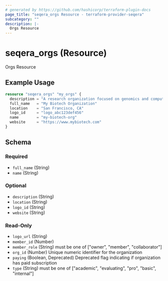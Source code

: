 ```yaml
---
# generated by https://github.com/hashicorp/terraform-plugin-docs
page_title: "seqera_orgs Resource - terraform-provider-seqera"
subcategory: ""
description: |-
  Orgs Resource
---
```


# seqera_orgs (Resource)

Orgs Resource

## Example Usage

```terraform
resource "seqera_orgs" "my_orgs" {
  description = "A research organization focused on genomics and computational biology"
  full_name   = "My Biotech Organization"
  location    = "San Francisco, CA"
  logo_id     = "logo_abc123def456"
  name        = "my-biotech-org"
  website     = "https://www.mybiotech.com"
}
```

<!-- schema generated by tfplugindocs -->
## Schema

### Required

- `full_name` (String)
- `name` (String)

### Optional

- `description` (String)
- `location` (String)
- `logo_id` (String)
- `website` (String)

### Read-Only

- `logo_url` (String)
- `member_id` (Number)
- `member_role` (String) must be one of ["owner", "member", "collaborator"]
- `org_id` (Number) Unique numeric identifier for the organization
- `paying` (Boolean, Deprecated) Deprecated flag indicating if organization has paid subscription
- `type` (String) must be one of ["academic", "evaluating", "pro", "basic", "internal"]
